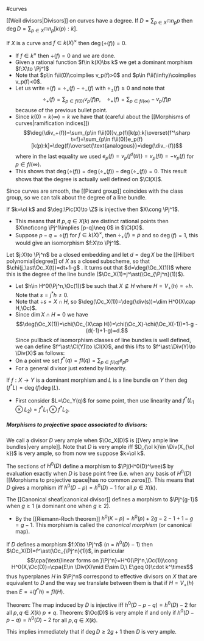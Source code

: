 #curves 

[[Weil divisors|Divisors]] on curves have a degree. If $D=\sum_{p\in X^{(1)}} n_p p$ then $\deg D=\sum_{p\in X^{(1)}}n_p[k(p):k]$.

If $X$ is a curve and $f\in k(X)^\times$ then $\deg(\div(f))=0$.
- If $f\in k^\times$ then $\div(f)=0$ and we are done.
- Given a rational function $f\in k(X)\bs k$ we get a dominant morphism $f:X\to \Pj^1$
- Note that $p\in f\ii(0)\coimplies v_p(f)>0$ and $p\in f\ii(\infty)\coimplies v_p(f)<0$.
- Let us write $\div(f)=\div_+(f)-\div_-(f)$ with $\div_{\pm}(f)\geq 0$ and note that  $$\div_+(f)=\sum_{p\in f\ii(0)}v_p(f)p,\quad\div_+(f)=\sum_{p\in f\ii(\infty)}-v_p(f)p$$because of the previous bullet point.
- Since $k(0)=k(\infty)=k$ we have that (careful about the [[Morphisms of curves|ramification indices]])$$\deg(\div_+(f))=\sum_{p\in f\ii(0)}v_p(f)[k(p):k]\overset{f^\sharp t=f}=\sum_{p\in f\ii(0)}e_p(f)[k(p):k]=\deg(f)\overset{\text{analogous}}=\deg(\div_-(f))$$where in the last equality we used $e_p(f)=v_p(f^\sharp(t\ii))=v_p(f\ii)=-v_p(f)$ for $p\in f\ii(\infty)$.
- This shows that $\deg(\div(f))=\deg(\div_+(f))-\deg(\div_-(f))=0$.
This result shows that the degree is actually well defined on $\Cl(X)$.

Since curves are smooth, the [[Picard group]] coincides with the class group, so we can talk about the degree of a line bundle.


If $k=\ol k$ and $\deg:\Pic(X)\to \Z$ is injective then $X\cong \Pj^1$.
- This means that if $p,q\in X(k)$ are distinct rational points then $X\not\cong \Pj^1\implies [p-q]\neq 0$ in $\Cl(X)$.
- Suppose $p-q=\div(f)$ for $f\in k(X)^\times$, then $\div_+(f)=p$ and so $\deg(f)=1$, this would give an isomorphism $f:X\to \Pj^1$.

Let $j:X\to \Pj^n$ be a closed embedding and let $d=\deg X$ be the [[Hilbert polynomial|degree]] of $X$ as a closed subscheme, so that $\chi(j_\ast\Oc_X(t))=dt+1-g$ . It turns out that $d=\deg(\Oc_X(1))$ where this is the degree of the line bundle ($\Oc_X(1)=j^\ast(\Oc_{\Pj^n}(1))$).
- Let $h\in H^0(\Pj^n,\Oc(1))$ be such that $X\not\subseteq H$ where $H=V_+(h)=\div h$. Note that $s=j^\ast h\neq 0$.
- Note that $\div s=X\cap H$, so $\deg(\Oc_X(1))=\deg(\div(s))=\dim H^0(X\cap H,\Oc)$. 
- Since $\dim X\cap H=0$ we have $$\deg(\Oc_X(1))=\chi(\Oc_{X\cap H})=\chi(\Oc_X)-\chi(\Oc_X(-1))=1-g - (d(-1)+1-g)=d.$$
Since pullback of isomorphism classes of line bundles is well defined, we can define $f^\ast:\Cl(Y)\to \Cl(X)$, and this lifts to $f^\ast:\Div(Y)\to \Div(X)$ as follows:
- On a point we set $f^\ast(q)=f\ii(q)=\sum_{p\in f\ii(q)}e_pp$
- For a general divisor just extend by linearity.

If $f:X\to Y$ is a dominant morphism and $L$ is a line bundle on $Y$ then $\deg(f^\ast L)=\deg(f)\deg(L)$.
- First consider $L=\Oc_Y(q)$ for some point, then use linearity and $f^\ast(L_1\otimes L_2)=f^\ast L_1\otimes f^\ast L_2$.


##### Morphisms to projective space associated to divisors:

We call a divisor $D$ very ample when $\Oc_X(D)$ is [[Very ample line bundles|very ample]]. Note that $D$ is very ample iff $D_{\ol k}\in \Div(X_{\ol k})$ is very ample, so from now we suppose $k=\ol k$.

The sections of $H^0(D)$ define a morphism to $\Pj(H^0(D)^\vee)$ by evaluation exactly when $D$ is base point free (i.e. when any basis of $H^0(D)$ [[Morphisms to projective space|has no common zeros]]). 
This means that $D$ gives a morphism iff $h^0(D-p)=h^0(D)-1$ for all $p\in X(k)$.

The [[Canonical sheaf|canonical divisor]] defines a morphism to $\Pj^{g-1}$ when $g\geq 1$ (a dominant one when $g\geq 2$).
- By the [[Riemann-Roch theorem]] $h^0(K-p)=h^0(p)+2g-2-1+1-g=g-1$.
This morphism is called the *canonical morphism* (or canonical map).

If $D$ defines a morphism $f:X\to \Pj^n$ ($n=h^0(D)-1$) then $\Oc_X(D)=f^\ast(\Oc_{\Pj^n}(1))$, in particular $$\cpa{\text{linear forms on }\Pj^n}=H^0(\Pj^n,\Oc(1))\cong H^0(X,\Oc(D))=\cpa{E\in \Div(X)\mid E\sim D,\ E\geq 0}\cdot k^\times$$thus hyperplanes $H$ in $\Pj^n$ correspond to effective divisors on $X$ that are equivalent to $D$ and the way we translate between them is that if $H=V_+(h)$ then $E=\div(f^\ast h)=f\ii(H)$.


Theorem: The map induced by $D$ is injective iff $h^0(D-p-q)=h^0(D)-2$ for all $p,q\in X(k)$ $p\neq q$.
Theorem:  $\Oc(D)$ is very ample if and only if $h^0(D-p-q)=h^0(D)-2$ for all $p,q\in X(k)$.

This implies immediately that if $\deg D\geq 2g+1$ then $D$ is very ample.



